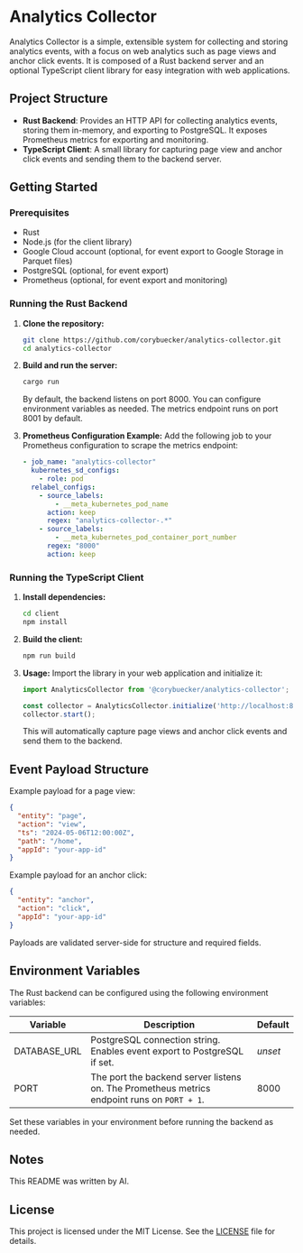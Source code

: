 # Analytics Collector

Analytics Collector is a simple, extensible system for collecting and storing analytics events, with a focus on web analytics such as page views and anchor click events. It is composed of a Rust backend server and an optional TypeScript client library for easy integration with web applications.

## Project Structure

- **Rust Backend**: Provides an HTTP API for collecting analytics events, storing them in-memory, and exporting to PostgreSQL. It exposes Prometheus metrics for exporting and monitoring.
- **TypeScript Client**: A small library for capturing page view and anchor click events and sending them to the backend server.

## Getting Started

### Prerequisites

- Rust
- Node.js (for the client library)
- Google Cloud account (optional, for event export to Google Storage in Parquet files)
- PostgreSQL (optional, for event export)
- Prometheus (optional, for event export and monitoring)

### Running the Rust Backend

1. **Clone the repository:**
   ```bash
   git clone https://github.com/corybuecker/analytics-collector.git
   cd analytics-collector
   ```

2. **Build and run the server:**
   ```bash
   cargo run
   ```

   By default, the backend listens on port 8000. You can configure environment variables as needed. The metrics endpoint runs on port 8001 by default.

3. **Prometheus Configuration Example:**
   Add the following job to your Prometheus configuration to scrape the metrics endpoint:
   ```yaml
   - job_name: "analytics-collector"
     kubernetes_sd_configs:
       - role: pod
     relabel_configs:
       - source_labels:
           - __meta_kubernetes_pod_name
         action: keep
         regex: "analytics-collector-.*"
       - source_labels:
           - __meta_kubernetes_pod_container_port_number
         regex: "8000"
         action: keep
   ```

### Running the TypeScript Client

1. **Install dependencies:**
   ```bash
   cd client
   npm install
   ```

2. **Build the client:**
   ```bash
   npm run build
   ```

3. **Usage:**
   Import the library in your web application and initialize it:
   ```typescript
   import AnalyticsCollector from '@corybuecker/analytics-collector';

   const collector = AnalyticsCollector.initialize('http://localhost:8000', 'your-app-id');
   collector.start();
   ```

   This will automatically capture page views and anchor click events and send them to the backend.

## Event Payload Structure

Example payload for a page view:
```json
{
  "entity": "page",
  "action": "view",
  "ts": "2024-05-06T12:00:00Z",
  "path": "/home",
  "appId": "your-app-id"
}
```

Example payload for an anchor click:
```json
{
  "entity": "anchor",
  "action": "click",
  "appId": "your-app-id"
}
```

Payloads are validated server-side for structure and required fields.

## Environment Variables

The Rust backend can be configured using the following environment variables:

| Variable       | Description                                      | Default |
| -------------- | ------------------------------------------------ | ------- |
| DATABASE_URL   | PostgreSQL connection string. Enables event export to PostgreSQL if set. | _unset_ |
| PORT           | The port the backend server listens on. The Prometheus metrics endpoint runs on `PORT + 1`. | 8000    |

Set these variables in your environment before running the backend as needed.

## Notes

This README was written by AI.

## License

This project is licensed under the MIT License. See the [LICENSE](./LICENSE) file for details.
